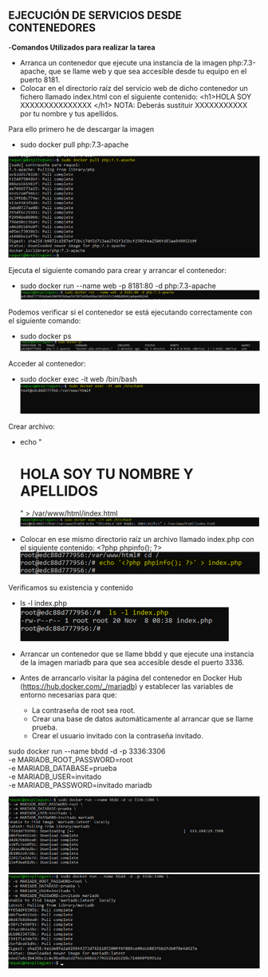 ## EJECUCIÓN DE SERVICIOS DESDE CONTENEDORES ##

-**Comandos Utilizados  para realizar la tarea**

- Arranca un contenedor que ejecute una instancia de la imagen php:7.3-apache, que se llame web y que sea accesible desde tu equipo en el puerto 8181.
- Colocar en el directorio raíz del servicio web de dicho contenedor un fichero llamado index.html con el siguiente contenido: &lt;h1>HOLA SOY XXXXXXXXXXXXXXX &lt;/h1> NOTA: Deberás sustituir XXXXXXXXXXX por tu nombre y tus apellidos.

Para ello primero he de descargar la imagen
- sudo docker pull php:7.3-apache

![Imagenphp.png](https://github.com/Rardati/Despliegue/blob/main/Docker/Ejercicio4/Imagenphp.png)

Ejecuta el siguiente comando para crear y arrancar el contenedor:
- sudo docker run --name web -p 8181:80 -d php:7.3-apache
![dockerRun.png](https://github.com/Rardati/Despliegue/blob/main/Docker/Ejercicio4/dockerRun.png)

Podemos verificar si el contenedor se está ejecutando correctamente con el siguiente comando:
- sudo docker ps
![dockerps.png](https://github.com/Rardati/Despliegue/blob/main/Docker/Ejercicio4/dockerps.png)

Acceder al contenedor:
- sudo docker exec -it web /bin/bash
![exec.png](https://github.com/Rardati/Despliegue/blob/main/Docker/Ejercicio4/exec.png)

Crear archivo:
- echo "<h1>HOLA SOY TU NOMBRE Y APELLIDOS</h1>" > /var/www/html/index.html
![echo.png](https://github.com/Rardati/Despliegue/blob/main/Docker/Ejercicio4/echo.png)





- Colocar en ese mismo directorio raíz un archivo llamado index.php con el siguiente contenido: &lt;?php phpinfo(); ?>
![php.png](https://github.com/Rardati/Despliegue/blob/main/Docker/Ejercicio4/php.png)

Verificamos su existencia y contenido
- ls -l index.php
![ls.png](https://github.com/Rardati/Despliegue/blob/main/Docker/Ejercicio4/ls.png)


- Arrancar un contenedor que se llame bbdd y que ejecute una instancia de la imagen mariadb para que sea accesible desde el puerto 3336.
- Antes de arrancarlo visitar la página del contenedor en Docker Hub (https://hub.docker.com/_/mariadb) y establecer las variables de entorno necesarias para que:
    - La contraseña de root sea root.
    - Crear una base de datos automáticamente al arrancar que se llame prueba.
    - Crear el usuario invitado con la contraseña invitado.



 sudo docker run --name bbdd -d -p 3336:3306 \
-e MARIADB_ROOT_PASSWORD=root \
-e MARIADB_DATABASE=prueba \
-e MARIADB_USER=invitado \
-e MARIADB_PASSWORD=invitado mariadb

![mariadb.png](https://github.com/Rardati/Despliegue/blob/main/Docker/Ejercicio4/mariadb.png)
![completado.png](https://github.com/Rardati/Despliegue/blob/main/Docker/Ejercicio4/completado.png)